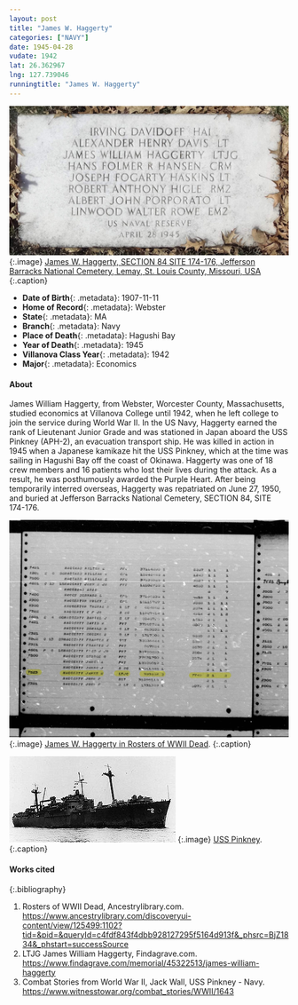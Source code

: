 ```yaml
---
layout: post
title: "James W. Haggerty"
categories: ["NAVY"]
date: 1945-04-28
vudate: 1942
lat: 26.362967
lng: 127.739046
runningtitle: "James W. Haggerty"
---
```


![James W. Haggerty grave](images/Haggerty_James1.jpg)
   {:.image}
[James W. Haggerty, SECTION 84 SITE 174-176, Jefferson Barracks National Cemetery, Lemay, St. Louis County, Missouri, USA](https://www.findagrave.com/memorial/45322513/james-william-haggerty)
  {:.caption}

* **Date of Birth**{: .metadata}: 1907-11-11
* **Home of Record**{: .metadata}: Webster
* **State**{: .metadata}: MA
* **Branch**{: .metadata}: Navy
* **Place of Death**{: .metadata}: Hagushi Bay
* **Year of Death**{: .metadata}: 1945
* **Villanova Class Year**{: .metadata}: 1942
* **Major**{: .metadata}: Economics

#### About

James William Haggerty, from Webster, Worcester County, Massachusetts, studied economics at Villanova College until 1942, when he left college to join the service during World War II. In the US Navy, Haggerty earned the rank of Lieutenant Junior Grade and was stationed in Japan aboard the USS Pinkney (APH-2), an evacuation transport ship. He was killed in action in 1945 when a Japanese kamikaze hit the USS Pinkney, which at the time was sailing in Hagushi Bay off the coast of Okinawa. Haggerty was one of 18 crew members and 16 patients who lost their lives during the attack. As a result, he was posthumously awarded the Purple Heart. After being temporarily interred overseas, Haggerty was repatriated on June 27, 1950, and buried at Jefferson Barracks National Cemetery, SECTION 84, SITE 174-176.

![James W. Haggerty in Rosters of WWII Dead](images/Haggerty_James2.jpg)
   {:.image}
[James W. Haggerty in Rosters of WWII Dead](https://www.ancestrylibrary.com/discoveryui-content/view/125499:1102?tid=&pid=&queryId=c4fdf843f4dbb928127295f5164d913f&_phsrc=BjZ1834&_phstart=successSource).
  {:.caption}

![USS Pinkney](images/Haggerty_James3.jpg)
   {:.image}
[USS Pinkney](https://www.findagrave.com/memorial/45322513/james-william-haggerty).
  {:.caption}


#### Works cited

{:.bibliography}
1. Rosters of WWII Dead, Ancestrylibrary.com. <https://www.ancestrylibrary.com/discoveryui-content/view/125499:1102?tid=&pid=&queryId=c4fdf843f4dbb928127295f5164d913f&_phsrc=BjZ1834&_phstart=successSource> 
2. LTJG James William Haggerty, Findagrave.com. <https://www.findagrave.com/memorial/45322513/james-william-haggerty>
3. Combat Stories from World War II, Jack Wall, USS Pinkney - Navy. <https://www.witnesstowar.org/combat_stories/WWII/1643>




